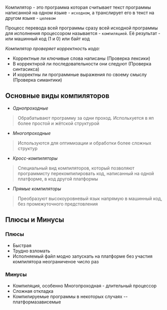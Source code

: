Компилятор - это программа которая считывает текст программы написанной на одном языке - `исходном`, а транслирует его в текст на другом языке - `целевом`

Процесс перевода всей программы сразу всей исходной программы для исполнения процессором называется - `компиляцией`. Её результат - или машинный код (1 и 0) или байт код 

_Компилятор проверяет корректность кода:_
- Корректные ли ключивые слова написаны (Проверка лексики)
- В корректнрой ли последовательности они следуют (Проверка синтасикса)
- И корректны ли программные выражения по своему смыслу (Проверка симантики)

## Основные виды компиляторов

- _Однопроходные_
>Обрабатывают программу за одни проход. Испольхуется в яп более простой и жётской структурой


- _Многопроходные_
> Используются для оптимизации и обработки более сложных структур

- _Кросс-компиляторы_
> Специальный вид компиляторов, который позволяют программисту перекомпилировать код, написанный на одной платформе, в код другой платформы

- _Прямые компиляторы_
 > Преобразуют высокоуровневый язык напрямую в машинный код, без промежуточного предстовления


## Плюсы и Минусы

### Плюсы
- Быстрая 
- Трудно взломать
- Исполняемый файл модно запускать на платформе без участия компилятора неограниченое число раз

### Минусы
- Компиляция, особенно Многопроходная - длительный процессор
- Сложная откладка
- Компилируемые программы в некоторых случаях -- платформазависемые
